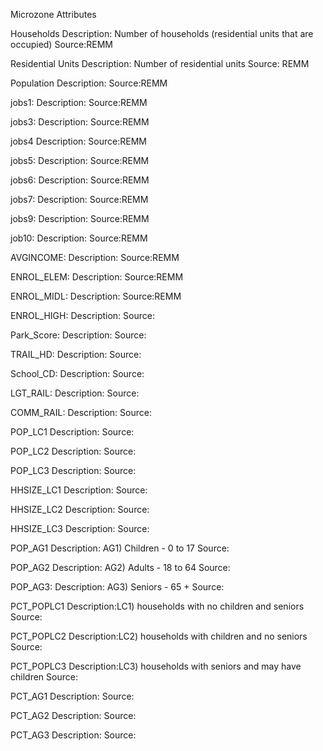 Microzone Attributes

Households
Description: Number of households (residential units that are occupied)
Source:REMM

Residential Units
Description: Number of residential units
Source: REMM

Population
Description:
Source:REMM

jobs1:
Description:
Source:REMM

jobs3:
Description:
Source:REMM

jobs4
Description:
Source:REMM

jobs5:
Description:
Source:REMM

jobs6:
Description:
Source:REMM

jobs7:
Description:
Source:REMM

jobs9:
Description:
Source:REMM

job10:
Description:
Source:REMM

AVGINCOME:
Description:
Source:REMM

ENROL_ELEM:
Description:
Source:REMM

ENROL_MIDL:
Description:
Source:REMM

ENROL_HIGH:
Description:
Source:

Park_Score:
Description:
Source:

TRAIL_HD:
Description:
Source:

School_CD:
Description:
Source:

LGT_RAIL:
Description:
Source:

COMM_RAIL:
Description:
Source:

POP_LC1
Description:
Source:

POP_LC2
Description:
Source:

POP_LC3
Description:
Source:

HHSIZE_LC1
Description:
Source:

HHSIZE_LC2
Description:
Source:

HHSIZE_LC3
Description:
Source:
 
POP_AG1
Description: AG1) Children - 0 to 17
Source:

POP_AG2
Description: AG2) Adults - 18 to 64
Source:

POP_AG3:
Description: AG3) Seniors - 65 +
Source:

PCT_POPLC1
Description:LC1) households with no children and seniors
Source:

PCT_POPLC2
Description:LC2) households with children and no seniors
Source:

PCT_POPLC3
Description:LC3) households with seniors and may have children
Source:

PCT_AG1
Description:
Source:

PCT_AG2
Description:
Source:

PCT_AG3
Description:
Source:
